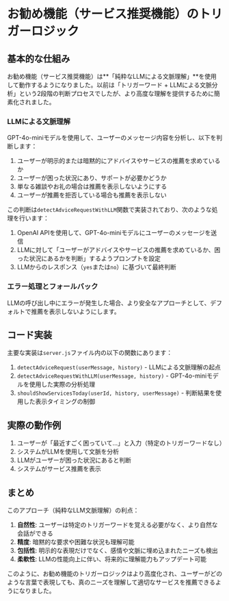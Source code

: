 # お勧め機能（サービス推奨機能）のトリガーロジック

## 基本的な仕組み

お勧め機能（サービス推奨機能）は**「純粋なLLMによる文脈理解」**を使用して動作するようになりました。以前は「トリガーワード + LLMによる文脈分析」という2段階の判断プロセスでしたが、より高度な理解を提供するために簡素化されました。

### LLMによる文脈理解

GPT-4o-miniモデルを使用して、ユーザーのメッセージ内容を分析し、以下を判断します：

1. ユーザーが明示的または暗黙的にアドバイスやサービスの推薦を求めているか
2. ユーザーが困った状況にあり、サポートが必要かどうか
3. 単なる雑談やお礼の場合は推薦を表示しないようにする
4. ユーザーが推薦を拒否している場合も推薦を表示しない

この判断は`detectAdviceRequestWithLLM`関数で実装されており、次のような処理を行います：

1. OpenAI APIを使用して、GPT-4o-miniモデルにユーザーのメッセージを送信
2. LLMに対して「ユーザーがアドバイスやサービスの推薦を求めているか、困った状況にあるかを判断」するようプロンプトを設定
3. LLMからのレスポンス（`yes`または`no`）に基づいて最終判断

### エラー処理とフォールバック

LLMの呼び出し中にエラーが発生した場合、より安全なアプローチとして、デフォルトで推薦を表示しないようにします。

## コード実装

主要な実装は`server.js`ファイル内の以下の関数にあります：

1. `detectAdviceRequest(userMessage, history)` - LLMによる文脈理解の起点
2. `detectAdviceRequestWithLLM(userMessage, history)` - GPT-4o-miniモデルを使用した実際の分析処理
3. `shouldShowServicesToday(userId, history, userMessage)` - 判断結果を使用した表示タイミングの制御

## 実際の動作例

1. ユーザーが「最近すごく困っていて...」と入力（特定のトリガーワードなし）
2. システムがLLMを使用して文脈を分析
3. LLMがユーザーが困った状況にあると判断
4. システムがサービス推薦を表示

## まとめ

このアプローチ（純粋なLLM文脈理解）の利点：

1. **自然性**: ユーザーは特定のトリガーワードを覚える必要がなく、より自然な会話ができる
2. **精度**: 暗黙的な要求や困難な状況も理解可能
3. **包括性**: 明示的な表現だけでなく、感情や文脈に埋め込まれたニーズも検出
4. **柔軟性**: LLMの性能向上に伴い、将来的に理解能力もアップデート可能

このように、お勧め機能のトリガーロジックはより高度化され、ユーザーがどのような言葉で表現しても、真のニーズを理解して適切なサービスを推薦できるようになりました。 